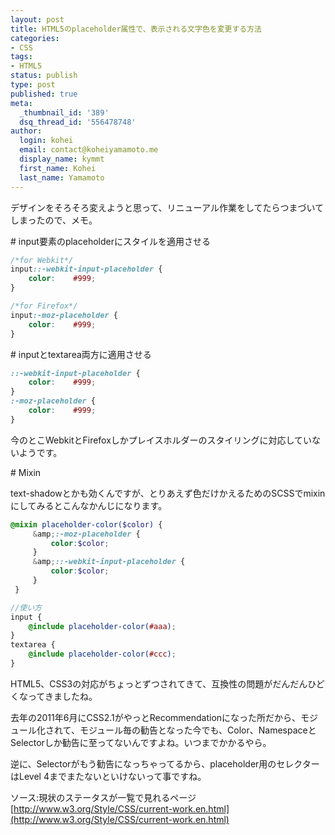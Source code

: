 ```yaml
---
layout: post
title: HTML5のplaceholder属性で、表示される文字色を変更する方法
categories:
- CSS
tags:
- HTML5
status: publish
type: post
published: true
meta:
  _thumbnail_id: '389'
  dsq_thread_id: '556478748'
author:
  login: kohei
  email: contact@koheiyamamoto.me
  display_name: kymmt
  first_name: Kohei
  last_name: Yamamoto
---
```

デザインをそろそろ変えようと思って、リニューアル作業をしてたらつまづいてしまったので、メモ。

<section markdown="block">
# input要素のplaceholderにスタイルを適用させる

~~~ css
/*for Webkit*/
input::-webkit-input-placeholder {
    color:    #999;
}

/*for Firefox*/
input:-moz-placeholder {
    color:    #999;
}
~~~
</section>

<section markdown="block">
# inputとtextarea両方に適用させる

~~~ css
::-webkit-input-placeholder {
    color:    #999;
}
:-moz-placeholder {
    color:    #999;
}
~~~

今のとこWebkitとFirefoxしかプレイスホルダーのスタイリングに対応していないようです。
</section>

<section markdown="block">
# Mixin

text-shadowとかも効くんですが、とりあえず色だけかえるためのSCSSでmixinにしてみるとこんなかんじになります。

~~~ scss
@mixin placeholder-color($color) {
     &amp;:-moz-placeholder {
         color:$color;
     }
     &amp;::-webkit-input-placeholder {
         color:$color;
     }
 }

//使い方
input {
    @include placeholder-color(#aaa);
}
textarea {
    @include placeholder-color(#ccc);
}
~~~
</section>

HTML5、CSS3の対応がちょっとずつされてきて、互換性の問題がだんだんひどくなってきましたね。

去年の2011年6月にCSS2.1がやっとRecommendationになった所だから、モジュール化されて、モジュール毎の勧告となった今でも、Color、NamespaceとSelectorしか勧告に至ってないんですよね。いつまでかかるやら。

逆に、Selectorがもう勧告になっちゃってるから、placeholder用のセレクターはLevel 4までまたないといけないって事ですね。

ソース:現状のステータスが一覧で見れるページ  
[http://www.w3.org/Style/CSS/current-work.en.html](http://www.w3.org/Style/CSS/current-work.en.html)
